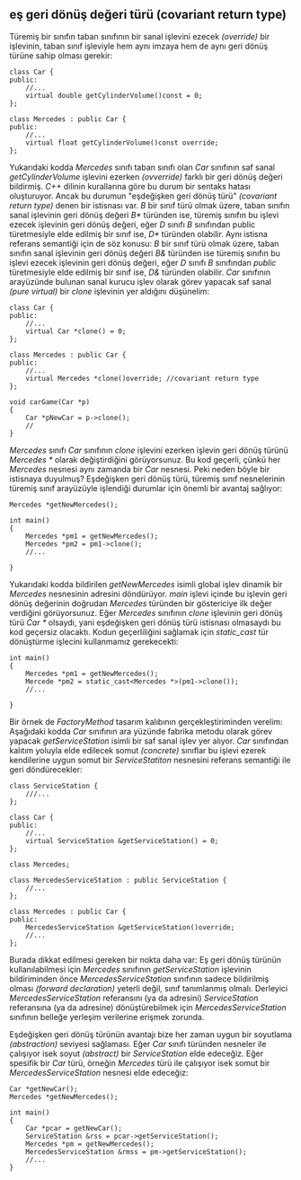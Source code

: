 ## eş geri dönüş değeri türü (covariant return type)

Türemiş bir sınıfın taban sınıfının bir sanal işlevini ezecek _(override)_ bir işlevinin, 
taban sınıf işleviyle hem aynı imzaya hem de aynı geri dönüş türüne sahip olması gerekir:

```
class Car {
public:
	//...
	virtual double getCylinderVolume()const = 0;
};

class Mercedes : public Car {
public:
	//...
	virtual float getCylinderVolume()const override;
};
```

Yukarıdaki kodda _Mercedes_ sınıfı taban sınıfı olan _Car_ sınıfının saf sanal _getCylinderVolume_ işlevini ezerken _(ovverride)_ farklı bir geri dönüş değeri bildirmiş.
_C++_ dilinin kurallarına göre bu durum bir sentaks hatası oluşturuyor. 
Ancak bu durumun "eşdeğişken geri dönüş türü" _(covariant return type)_ denen bir istisnası var.
_B_ bir sınıf türü olmak üzere, taban sınıfın sanal işlevinin geri dönüş değeri _B*_ türünden ise, türemiş sınıfın bu işlevi ezecek işlevinin geri dönüş değeri, 
eğer _D_ sınıfı _B_ sınıfından public türetmesiyle elde edilmiş bir sınıf ise, _D*_ türünden olabilir.
Aynı istisna referans semantiği için de söz konusu:
_B_ bir sınıf türü olmak üzere, taban sınıfın sanal işlevinin geri dönüş değeri _B&_ türünden ise türemiş sınıfın bu işlevi ezecek işlevinin geri dönüş değeri, 
eğer _D_ sınıfı _B_ sınıfından _public_ türetmesiyle elde edilmiş bir sınıf ise, _D&_ türünden olabilir.
_Car_ sınıfının arayüzünde bulunan sanal kurucu işlev olarak görev yapacak saf sanal _(pure virtual)_ bir _clone_ işlevinin yer aldığını düşünelim:


```
class Car {
public:
	//...
	virtual Car *clone() = 0;
};

class Mercedes : public Car {
public:
	//...
	virtual Mercedes *clone()override; //covariant return type
};

void carGame(Car *p)
{
	Car *pNewCar = p->clone();
	//
}
```

_Mercedes_ sınıfı _Car_ sınıfının _clone_ işlevini ezerken işlevin geri dönüş türünü _Mercedes *_ olarak değiştirdiğini görüyorsunuz. 
Bu kod geçerli, çünkü her _Mercedes_ nesnesi aynı zamanda bir _Car_ nesnesi. 
Peki neden böyle bir istisnaya duyulmuş? 
Eşdeğişken geri dönüş türü, türemiş sınıf nesnelerinin türemiş sınıf arayüzüyle işlendiği durumlar için önemli bir avantaj sağlıyor:

```
Mercedes *getNewMercedes();

int main()
{
	Mercedes *pm1 = getNewMercedes();
	Mercedes *pm2 = pm1->clone();
	//...

}
```

Yukarıdaki kodda bildirilen _getNewMercedes_ isimli global işlev dinamik bir _Mercedes_ nesnesinin adresini döndürüyor. 
_main_ işlevi içinde bu işlevin geri dönüş değerinin doğrudan _Mercedes_ türünden bir göstericiye ilk değer verdiğini görüyorsunuz. 
Eğer _Mercedes_ sınıfının _clone_ işlevinin geri dönüş türü _Car *_ olsaydı, yani eşdeğişken geri dönüş türü istisnası olmasaydı bu kod geçersiz olacaktı. 
Kodun geçerliliğini sağlamak için _static_cast_ tür dönüştürme işlecini kullanmamız gerekecekti:

```
int main()
{
	Mercedes *pm1 = getNewMercedes();
	Mercede *pm2 = static_cast<Mercedes *>(pm1->clone());
	//...

}
```

Bir örnek de _FactoryMethod_ tasarım kalıbının gerçekleştiriminden verelim: 
Aşağıdaki kodda _Car_ sınıfının ara yüzünde fabrika metodu olarak görev yapacak _getServiceStation_ isimli bir saf sanal işlev yer alıyor. 
_Car_ sınıfından kalıtım yoluyla elde edilecek somut _(concrete)_ sınıflar bu işlevi ezerek kendilerine uygun somut bir _ServiceStatiton_ nesnesini referans semantiği ile geri döndürecekler:

```
class ServiceStation {
	///...
};

class Car {
public:
	//...
	virtual ServiceStation &getServiceStation() = 0;
};

class Mercedes;

class MercedesServiceStation : public ServiceStation {
	//...
};

class Mercedes : public Car {
public:
	MercedesServiceStation &getServiceStation()override;
	//...
};
```

Burada dikkat edilmesi gereken bir nokta daha var: 
Eş geri dönüş türünün kullanılabilmesi için _Mercedes_ sınıfının _getServiceStation_ işlevinin bildiriminden önce _MercedesServiceStation_ sınıfının sadece bildirilmiş olması _(forward declaration)_ yeterli değil, 
sınıf tanımlanmış olmalı. 
Derleyici _MercedesServiceStation_ referansını (ya da adresini) _ServiceStation_ referansına (ya da adresine) dönüştürebilmek için _MercedesServiceStation_ sınıfının belleğe yerleşim verilerine erişmek zorunda.

Eşdeğişken geri dönüş türünün avantajı bize her zaman uygun bir soyutlama _(abstraction)_ seviyesi sağlaması. 
Eğer _Car_ sınıfı türünden nesneler ile çalışıyor isek soyut _(abstract)_ bir _ServiceStation_ elde edeceğiz. 
Eğer spesifik bir _Car_ türü, örneğin _Mercedes_ türü ile çalışıyor isek somut bir _MercedesServiceStation_ nesnesi elde edeceğiz:

```
Car *getNewCar();
Mercedes *getNewMercedes();

int main()
{
	Car *pcar = getNewCar();
	ServiceStation &rss = pcar->getServiceStation();
	Mercedes *pm = getNewMercedes();
	MercedesServiceStation &rmss = pm->getServiceStation();
	//...
}
```
